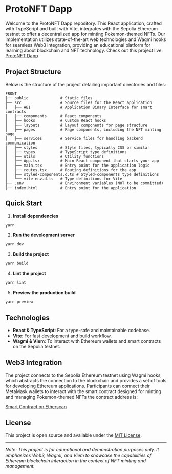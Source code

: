 # ProtoNFT Dapp

Welcome to the ProtoNFT Dapp repository. This React application, crafted with TypeScript and built with Vite, integrates with the Sepolia Ethereum testnet to offer a decentralized app for minting Pokemon-themed NFTs. Our implementation utilizes state-of-the-art web technologies and Wagmi hooks for seamless Web3 integration, providing an educational platform for learning about blockchain and NFT technology. Check out this project live: [ProtoNFT Dapp](https://proto-ntf-front-end.vercel.app/)

## Project Structure

Below is the structure of the project detailing important directories and files:

```plaintext
FRONT
├── public              # Static files
├── src                 # Source files for the React application
│   ├── ABI             # Application Binary Interface for smart contracts
│   ├── components      # React components
│   ├── hooks           # Custom React hooks
│   ├── layouts         # Layout components for page structure
│   ├── pages           # Page components, including the NFT minting page
│   ├── services        # Service files for handling backend communication
│   ├── styles          # Style files, typically CSS or similar
│   ├── types           # TypeScript type definitions
│   ├── utils           # Utility functions
│   ├── App.tsx         # Main React component that starts your app
│   ├── main.tsx        # Entry point for the application logic
│   ├── routes.tsx      # Routing definitions for the app
│   ├── styled-components.d.ts # Styled-components type definitions
│   └── vite-env.d.ts   # Type definitions for Vite
├── .env                # Environment variables (NOT to be committed)
├── index.html          # Entry point for the application
```

## Quick Start

1. **Install dependencies**

```bash
yarn
```

2. **Run the development server**

```bash
yarn dev
```

3. **Build the project**

```bash
yarn build
```

4. **Lint the project**

```bash
yarn lint
```

5. **Preview the production build**

```bash
yarn preview
```

## Technologies

- **React & TypeScript**: For a type-safe and maintainable codebase.
- **Vite**: For fast development and build workflow.
- **Wagmi & Viem**: To interact with Ethereum wallets and smart contracts on the Sepolia testnet.

## Web3 Integration

The project connects to the Sepolia Ethereum testnet using Wagmi hooks, which abstracts the connection to the blockchain and provides a set of tools for developing Ethereum applications. Participants can connect their MetaMask wallets to interact with the smart contract designed for minting and managing Pokemon-themed NFTs the contract address is:

[Smart Contract on Etherscan](https://sepolia.etherscan.io/address/0x09ba7e23ccf63f2437d36c49199b9a7df3adccdc#code)

## License

This project is open source and available under the [MIT License](LICENSE).

---

_Note: This project is for educational and demonstration purposes only. It emphasizes Web3, Wagmi, and Viem to showcase the capabilities of Ethereum blockchain interaction in the context of NFT minting and management._
